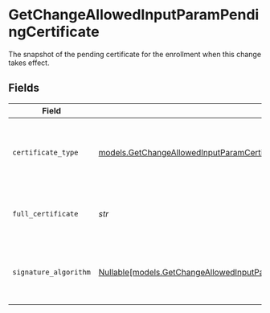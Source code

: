 # GetChangeAllowedInputParamPendingCertificate

The snapshot of the pending certificate for the enrollment when this change takes effect.


## Fields

| Field                                                                                                                                                                                                                                                                    | Type                                                                                                                                                                                                                                                                     | Required                                                                                                                                                                                                                                                                 | Description                                                                                                                                                                                                                                                              |
| ------------------------------------------------------------------------------------------------------------------------------------------------------------------------------------------------------------------------------------------------------------------------ | ------------------------------------------------------------------------------------------------------------------------------------------------------------------------------------------------------------------------------------------------------------------------ | ------------------------------------------------------------------------------------------------------------------------------------------------------------------------------------------------------------------------------------------------------------------------ | ------------------------------------------------------------------------------------------------------------------------------------------------------------------------------------------------------------------------------------------------------------------------ |
| `certificate_type`                                                                                                                                                                                                                                                       | [models.GetChangeAllowedInputParamCertificateType](../models/getchangeallowedinputparamcertificatetype.md)                                                                                                                                                               | :heavy_check_mark:                                                                                                                                                                                                                                                       | Either `san`, `single`, `wildcard`, `wildcard-san`, or `third-party`.                                                                                                                                                                                                    |
| `full_certificate`                                                                                                                                                                                                                                                       | *str*                                                                                                                                                                                                                                                                    | :heavy_check_mark:                                                                                                                                                                                                                                                       | Displays the contents of the certificate.                                                                                                                                                                                                                                |
| `signature_algorithm`                                                                                                                                                                                                                                                    | [Nullable[models.GetChangeAllowedInputParamChangesResponse200ApplicationVndAkamaiCpsChangeManagementInfoV2PlusJSONSignatureAlgorithm]](../models/getchangeallowedinputparamchangesresponse200applicationvndakamaicpschangemanagementinfov2plusjsonsignaturealgorithm.md) | :heavy_check_mark:                                                                                                                                                                                                                                                       | Displays the signature algorithm. Either `SHA-1` or `SHA-256`.                                                                                                                                                                                                           |